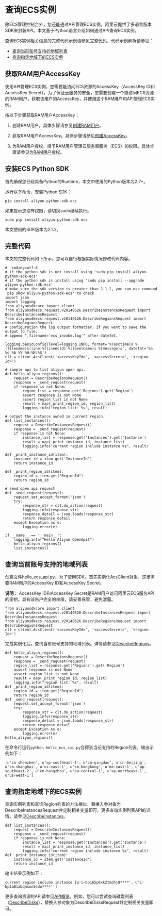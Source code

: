 # 查询ECS实例

除ECS管理控制台外，您还能通过API管理ECS实例。阿里云提供了多语言版本SDK来封装API。本文基于Python语言介绍如何通过API查询ECS实例。

查询ECS实例相关信息的完整代码示例请参见[完整代码](#section_pxa_ljn_dg5)，代码示例解析请参见：

-   [查询当前账号支持的地域列表](#section_jdo_nr8_xi4)
-   [查询指定地域下的ECS实例](#section_ryw_4wu_d4a)

## 获取RAM用户AccessKey

使用API管理ECS实例，您需要能访问ECS资源的AccessKey（AccessKey ID和AccessKey Secret）。为了保证云服务的安全，您需要创建一个能访问ECS资源的RAM用户，获取该用户的AccessKey，并使用这个RAM用户和API管理ECS实例。

按以下步骤获取RAM用户AccessKey：

1.  创建RAM用户。具体步骤请参见[创建RAM用户](/intl.zh-CN/用户管理/创建RAM用户.md)。

2.  获取RAM用户AccessKey。具体步骤请参见[创建AccessKey](https://www.alibabacloud.com/help/doc-detail/53045.htm)。

3.  为RAM用户授权，授予RAM用户管理云服务器服务（ECS）的权限。具体步骤请参见[为RAM用户授权](/intl.zh-CN/用户管理/为RAM用户授权.md)。


## 安装ECS Python SDK

首先确保您已经具备Python的Runtime，本文中使用的Python版本为2.7+。

运行以下命令，安装Python SDK：

```
pip install aliyun-python-sdk-ecs
```

如果提示您没有权限，请切换sudo继续执行。

```
sudo pip install aliyun-python-sdk-ecs
```

本文使用的SDK版本为2.1.2。

## 完整代码

本文的完整代码如下所示，您可以自行根据实际情况修改代码内容。

```
#  coding=utf-8
# if the python sdk is not install using 'sudo pip install aliyun-python-sdk-ecs'
# if the python sdk is install using 'sudo pip install --upgrade aliyun-python-sdk-ecs'
# make sure the sdk version is greater than 2.1.2, you can use command 'pip show aliyun-python-sdk-ecs' to check
import json
import logging
from aliyunsdkcore import client
from aliyunsdkecs.request.v20140526.DescribeInstancesRequest import DescribeInstancesRequest
from aliyunsdkecs.request.v20140526.DescribeRegionsRequest import DescribeRegionsRequest
# configuration the log output formatter, if you want to save the output to file,
# append ",filename='ecs_invoke.log'" after datefmt.

logging.basicConfig(level=logging.INFO, format='%(asctime)s %(filename)s[line:%(lineno)d] %(levelname)s %(message)s', datefmt='%a %d %b %Y %H:%M:%S')
clt = client.AcsClient('<accessKeyId>', '<accessSecret>', '<region-Id>')

# sample api to list aliyun open api.
def hello_aliyun_regions():
    request = DescribeRegionsRequest()
    response = _send_request(request)
    if response is not None:
        region_list = response.get('Regions').get('Region')
        assert response is not None
        assert region_list is not None
        result = map(_print_region_id, region_list)
        logging.info("region list: %s", result)

# output the instance owned in current region.
def list_instances():
    request = DescribeInstancesRequest()
    response = _send_request(request)
    if response is not None:
        instance_list = response.get('Instances').get('Instance')
        result = map(_print_instance_id, instance_list)
        logging.info("current region include instance %s", result)

def _print_instance_id(item):
    instance_id = item.get('InstanceId')
    return instance_id

def _print_region_id(item):
    region_id = item.get("RegionId")
    return region_id

# send open api request
def _send_request(request):
    request.set_accept_format('json')
    try:
        response_str = clt.do_action(request)
        logging.info(response_str)
        response_detail = json.loads(response_str)
        return response_detail
    except Exception as e:
        logging.error(e)

if __name__ == '__main__':
    logging.info("Hello Aliyun OpenApi!")
    hello_aliyun_regions()
    list_instances()
```

## 查询当前账号支持的地域列表

创建文件hello\_ecs\_api.py。为了使用SDK，首先实例化AcsClient对象，这里需要RAM用户的AccessKey ID和AccessKey Secret。

**说明：** AccessKey ID和AccessKey Secret是RAM用户访问阿里云ECS服务API的密钥，具有该账户完全的权限，请妥善保管，避免泄露。

```
from aliyunsdkcore import client
from aliyunsdkecs.request.v20140526.DescribeInstancesRequest import DescribeInstancesRequest
from aliyunsdkecs.request.v20140526.DescribeRegionsRequest import DescribeRegionsRequest
clt = client.AcsClient('<accessKeyId>', '<accessSecret>', '<region-Id>')
```

完成实例化后。查询当前账号支持的地域列表。详情请参见[DescribeRegions](/intl.zh-CN/API参考/地域/DescribeRegions.md)。

```
def hello_aliyun_regions():
    request = DescribeRegionsRequest()
    response = _send_request(request)
    region_list = response.get('Regions').get('Region')
    assert response is not None
    assert region_list is not None
    result = map(_print_region_id, region_list)
    logging.info("region list: %s", result)
def _print_region_id(item):
    region_id = item.get("RegionId")
    return region_id
def _send_request(request):
    request.set_accept_format('json')
    try:
        response_str = clt.do_action(request)
        logging.info(response_str)
        response_detail = json.loads(response_str)
        return response_detail
    except Exception as e:
        logging.error(e)
hello_aliyun_regions()
```

在命令行运行`python hello_ecs_api.py`会得到当前支持的Region列表。输出示例如下：

```
[u'cn-shenzhen', u'ap-southeast-1', u'cn-qingdao', u'cn-beijing', u'cn-shanghai', u'us-east-1', u'cn-hongkong', u'me-east-1', u'ap-southeast-2', u'cn-hangzhou', u'eu-central-1', u'ap-northeast-1', u'us-west-1']
```

## 查询指定地域下的ECS实例

查询实例列表和查询Region列表的方法相似，替换入参对象为DescribeInstancesRequest并定制相关变量即可，更多查询实例列表API的详情，请参见[DescribeInstances](/intl.zh-CN/API参考/实例/DescribeInstances.md)。

```
def list_instances():
    request = DescribeInstancesRequest()
    response = _send_request(request)
    if response is not None:
        instance_list = response.get('Instances').get('Instance')
        result = map(_print_instance_id, instance_list)
        logging.info("current region include instance %s", result)
def _print_instance_id(item):
    instance_id = item.get('InstanceId')
    return instance_id
```

输出结果示例如下：

```
current region include instance [u'i-bp165p6xk2tmdhj0****', u'i-bp1a01zbqmsun5odo****'']
```

更多查询资源的API请参见[API概览](/intl.zh-CN/API参考/API概览.md)。例如，您可以尝试查询磁盘列表（[DescribeDisks](/intl.zh-CN/API参考/磁盘/DescribeDisks.md)），替换入参对象为DescribeDisksRequest并定制相关变量即可。

